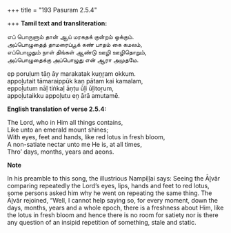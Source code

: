 +++
title = "193 Pasuram 2.5.4"

+++
**Tamil text and transliteration:**

எப் பொருளும் தான் ஆய் மரகதக் குன்றம் ஒக்கும்.  
அப்பொழுதைத் தாமரைப்பூக் கண் பாதம் கை கமலம்,  
எப்பொழுதும் நாள் திங்கள் ஆண்டு ஊழி ஊழிதொறும்,  
அப்பொழுதைக்கு அப்பொழுது என் ஆரா அமுதமே.

ep poruḷum tāṉ āy marakatak kuṉṟam okkum.  
appoḻutait tāmaraippūk kaṇ pātam kai kamalam,  
eppoḻutum nāḷ tiṅkaḷ āṇṭu ūḻi ūḻitoṟum,  
appoḻutaikku appoḻutu eṉ ārā amutamē.

**English translation of verse 2.5.4:**

The Lord, who in Him all things contains,  
Like unto an emerald mount shines;  
With eyes, feet and hands, like red lotus in fresh bloom,  
A non-satiate nectar unto me He is, at all times,  
Thro’ days, months, years and aeons.

**Note**

In his preamble to this song, the illustrious Nampiḷḷai says: Seeing the Āḻvār comparing repeatedly the Lord’s eyes, lips, hands and feet to red lotus, some persons asked him why he went on repeating the same thing. The Āḻvār rejoined, “Well, I cannot help saying so, for every moment, down the days, months, years and a whole epoch, there is a freshness about Him, like the lotus in fresh bloom and hence there is no room for satiety nor is there any question of an insipid repetition of something, stale and static.


